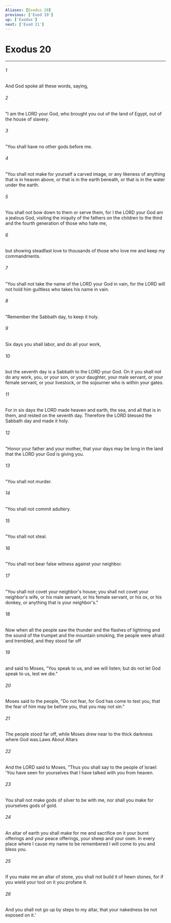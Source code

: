 ```yaml
---
Aliases: [Exodus 20]
previous: ['Exod 19']
up: ['Exodus']
next: ['Exod 21']
---
```

# Exodus 20

***

 

###### 1 
And God spoke all these words, saying,
 
 

###### 2 
"I am the LORD your God, who brought you out of the land of Egypt, out of the house of slavery.
 
 

###### 3 
"You shall have no other gods before me.
 
 

###### 4 
"You shall not make for yourself a carved image, or any likeness of anything that is in heaven above, or that is in the earth beneath, or that is in the water under the earth. 
 

###### 5 
You shall not bow down to them or serve them, for I the LORD your God am a jealous God, visiting the iniquity of the fathers on the children to the third and the fourth generation of those who hate me, 
 

###### 6 
but showing steadfast love to thousands of those who love me and keep my commandments.
 
 

###### 7 
"You shall not take the name of the LORD your God in vain, for the LORD will not hold him guiltless who takes his name in vain.
 
 

###### 8 
"Remember the Sabbath day, to keep it holy. 
 

###### 9 
Six days you shall labor, and do all your work, 
 

###### 10 
but the seventh day is a Sabbath to the LORD your God. On it you shall not do any work, you, or your son, or your daughter, your male servant, or your female servant, or your livestock, or the sojourner who is within your gates. 
 

###### 11 
For in six days the LORD made heaven and earth, the sea, and all that is in them, and rested on the seventh day. Therefore the LORD blessed the Sabbath day and made it holy.
 
 

###### 12 
"Honor your father and your mother, that your days may be long in the land that the LORD your God is giving you.
 
 

###### 13 
"You shall not murder.
 
 

###### 14 
"You shall not commit adultery.
 
 

###### 15 
"You shall not steal.
 
 

###### 16 
"You shall not bear false witness against your neighbor.
 
 

###### 17 
"You shall not covet your neighbor's house; you shall not covet your neighbor's wife, or his male servant, or his female servant, or his ox, or his donkey, or anything that is your neighbor's."
 
 

###### 18 
Now when all the people saw the thunder and the flashes of lightning and the sound of the trumpet and the mountain smoking, the people were afraid and trembled, and they stood far off 
 

###### 19 
and said to Moses, "You speak to us, and we will listen; but do not let God speak to us, lest we die." 
 

###### 20 
Moses said to the people, "Do not fear, for God has come to test you, that the fear of him may be before you, that you may not sin." 
 

###### 21 
The people stood far off, while Moses drew near to the thick darkness where God was.Laws About Altars
 
 

###### 22 
And the LORD said to Moses, "Thus you shall say to the people of Israel: 'You have seen for yourselves that I have talked with you from heaven. 
 

###### 23 
You shall not make gods of silver to be with me, nor shall you make for yourselves gods of gold. 
 

###### 24 
An altar of earth you shall make for me and sacrifice on it your burnt offerings and your peace offerings, your sheep and your oxen. In every place where I cause my name to be remembered I will come to you and bless you. 
 

###### 25 
If you make me an altar of stone, you shall not build it of hewn stones, for if you wield your tool on it you profane it. 
 

###### 26 
And you shall not go up by steps to my altar, that your nakedness be not exposed on it.'
 
